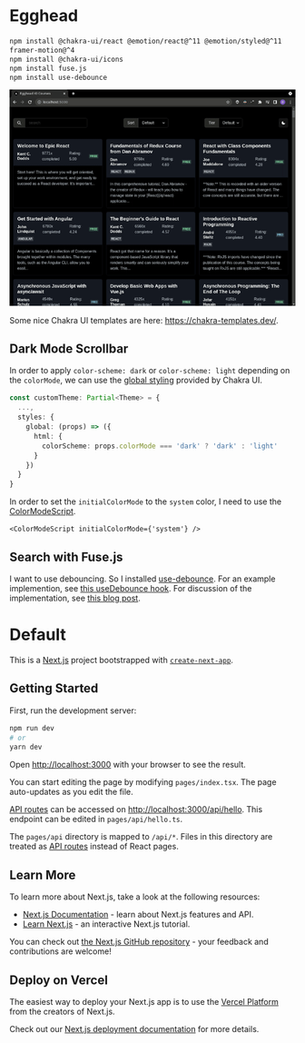 # Egghead

```
npm install @chakra-ui/react @emotion/react@^11 @emotion/styled@^11 framer-motion@^4
npm install @chakra-ui/icons
npm install fuse.js
npm install use-debounce
```

![](./output.gif)

Some nice Chakra UI templates are here: https://chakra-templates.dev/.

## Dark Mode Scrollbar

In order to apply `color-scheme: dark` or `color-scheme: light` depending on the `colorMode`,
we can use the [global styling](https://chakra-ui.com/docs/features/global-styles#how-it-works)
provided by Chakra UI.

```ts
const customTheme: Partial<Theme> = {
  ...,
  styles: {
    global: (props) => ({
      html: {
        colorScheme: props.colorMode === 'dark' ? 'dark' : 'light'
      }
    })
  }
}
```

In order to set the `initialColorMode` to the `system` color,
I need to use the [ColorModeScript](https://chakra-ui.com/docs/features/color-mode#for-nextjs).

```tsx
<ColorModeScript initialColorMode={'system'} />
```

## Search with Fuse.js

I want to use debouncing.
So I installed [use-debounce](https://github.com/xnimorz/use-debounce).
For an example implemention, see [this useDebounce hook](https://usehooks.com/useDebounce/).
For discussion of the implementation, see [this blog post](https://dmitripavlutin.com/react-throttle-debounce/).

# Default

This is a [Next.js](https://nextjs.org/) project bootstrapped with [`create-next-app`](https://github.com/vercel/next.js/tree/canary/packages/create-next-app).

## Getting Started

First, run the development server:

```bash
npm run dev
# or
yarn dev
```

Open [http://localhost:3000](http://localhost:3000) with your browser to see the result.

You can start editing the page by modifying `pages/index.tsx`. The page auto-updates as you edit the file.

[API routes](https://nextjs.org/docs/api-routes/introduction) can be accessed on [http://localhost:3000/api/hello](http://localhost:3000/api/hello). This endpoint can be edited in `pages/api/hello.ts`.

The `pages/api` directory is mapped to `/api/*`. Files in this directory are treated as [API routes](https://nextjs.org/docs/api-routes/introduction) instead of React pages.

## Learn More

To learn more about Next.js, take a look at the following resources:

- [Next.js Documentation](https://nextjs.org/docs) - learn about Next.js features and API.
- [Learn Next.js](https://nextjs.org/learn) - an interactive Next.js tutorial.

You can check out [the Next.js GitHub repository](https://github.com/vercel/next.js/) - your feedback and contributions are welcome!

## Deploy on Vercel

The easiest way to deploy your Next.js app is to use the [Vercel Platform](https://vercel.com/new?utm_medium=default-template&filter=next.js&utm_source=create-next-app&utm_campaign=create-next-app-readme) from the creators of Next.js.

Check out our [Next.js deployment documentation](https://nextjs.org/docs/deployment) for more details.
